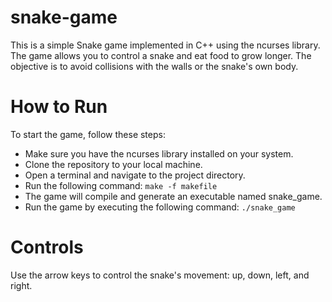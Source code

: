 # snake-game
This is a simple Snake game implemented in C++ using the ncurses library. The game allows you to control a snake and eat food to grow longer. The objective is to avoid collisions with the walls or the snake's own body.

# How to Run
To start the game, follow these steps:

- Make sure you have the ncurses library installed on your system.
- Clone the repository to your local machine.
- Open a terminal and navigate to the project directory.
- Run the following command: ``` make -f makefile ```
- The game will compile and generate an executable named snake_game.
- Run the game by executing the following command: ``` ./snake_game ```

# Controls
Use the arrow keys to control the snake's movement: up, down, left, and right.




